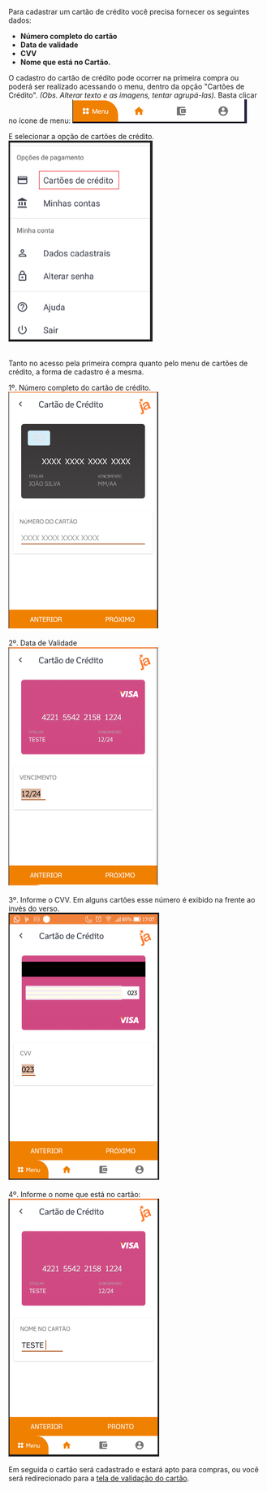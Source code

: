 Para cadastrar um cartão de crédito você precisa fornecer os seguintes dados:

- **Número completo do cartão**
- **Data de validade**
- **CVV**
- **Nome que está no Cartão.**

O cadastro do cartão de crédito pode ocorrer na primeira compra ou poderá ser realizado acessando o menu, dentro da opção "Cartões de Crédito". _(Obs. Alterar texto e as imagens, tentar agrupá-las)._
Basta clicar no ícone de menu:
![image.png](/.attachments/image-34a5f79d-85cd-4d68-8ab9-6a51357c7838.png)

E selecionar a opção de cartões de crédito.
![image.png](/.attachments/image-37617592-a460-4c2a-926b-50876a4b5d5b.png)<br><br>


Tanto no acesso pela primeira compra quanto pelo menu de cartões de crédito, a forma de cadastro é a mesma.

1º. Número completo do cartão de crédito.<Br>
![image.png](/.attachments/image-2b7a570c-5008-4ce7-a1bb-878fed4cd0f7.png)<br><br>
2º. Data de Validade<br>
![image.png](/.attachments/image-7c450ced-586c-4ddf-8e17-245c9c43993d.png)<br><br>
3º. Informe o CVV. Em alguns cartões esse número é exibido na frente ao invés do verso.<br>
![image.png](/.attachments/image-dd9d2244-d2ec-4198-8610-3fdcb07c97fe.png)<br><br>
4º. Informe o nome que está no cartão:<br>
![image.png](/.attachments/image-ecfb8642-0f35-4a41-9440-601c601fe9d8.png)

Em seguida o cartão será cadastrado e estará apto para compras, ou você será redirecionado para a [tela de validação do cartão](/ABT-%2D-app-para-uso-no-transporte-público/5.-Cadastrando-um-cartão-de-Crédito/5.1.-Validando-o-cartão-de-crédito-%2D-Ping-Value).